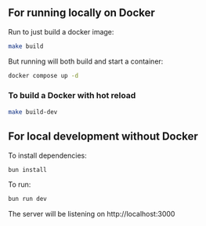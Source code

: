 
## For running locally on Docker 

Run to just build a docker image:
```sh
make build
```

But running will both build and start a container:
```sh
docker compose up -d
```

### To build a Docker with hot reload

```sh
make build-dev
```

## For local development without Docker

To install dependencies:
```sh
bun install
```

To run:
```sh
bun run dev
```

The server will be listening on http://localhost:3000